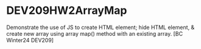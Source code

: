 # DEV209HW2ArrayMap
Demonstrate the use of JS to create HTML element; hide HTML element, &amp; create new array using array map() method with an existing array. [BC Winter24 DEV209]
